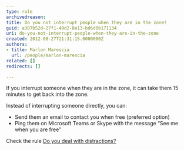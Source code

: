 ```yaml
---
type: rule
archivedreason: 
title: Do you not interrupt people when they are in the zone?
guid: a387b52d-27f1-49d2-8e13-bd6d8b171134
uri: do-you-not-interrupt-people-when-they-are-in-the-zone
created: 2012-08-27T21:31:15.0000000Z
authors:
- title: Marlon Marescia
  url: /people/marlon-marescia
related: []
redirects: []

---
```


If you interrupt someone when they are in the zone, it can take them 15 minutes to get back into the zone.

<!--endintro-->

Instead of interrupting someone directly, you can:

* Send them an email to contact you when free (preferred option)
* Ping them on Microsoft Teams or Skype with the message “See me when you are free”


Check the rule [Do you deal with distractions?](/do-you-deal-with-distractions)
